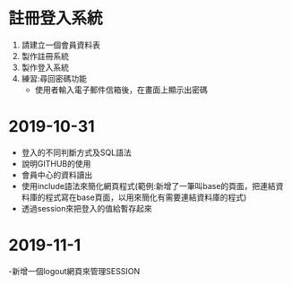 # 註冊登入系統
1. 請建立一個會員資料表
2. 製作註冊系統
3. 製作登入系統
4. 練習:尋回密碼功能
    * 使用者輸入電子郵件信箱後，在畫面上顯示出密碼
# 2019-10-31
- 登入的不同判斷方式及SQL語法
- 說明GITHUB的使用
- 會員中心的資料讀出
- 使用include語法來簡化網頁程式(範例:新增了一筆叫base的頁面，把連結資料庫的程式寫在base頁面，以用來簡化有需要連結資料庫的程式)
- 透過session來把登入的值給暫存起來

# 2019-11-1
-新增一個logout網頁來管理SESSION